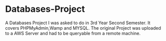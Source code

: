 # Databases-Project
A Databases Project I was asked to do in 3rd Year Second Semester. It covers PHPMyAdmin,Wamp and MYSQL. The original Project was uploaded to a AWS Server and had to be queryable from a remote machine.
